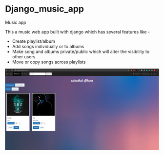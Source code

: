 # Django_music_app
Music app

This a music web app built with django which has several features like - 

* Create playlist/album
* Add songs individually or to albums
* Make song and albums private/public which will alter the visibility to other users
* Move or copy songs across playlists

![alt text](https://github.com/anirudha-bs/Django_music_app/blob/master/index.png?raw=true)
